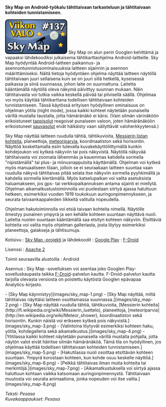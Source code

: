 <!--
Title: Sky Map
Week: 3x33
Number: 137
Date: 2013/08/11
Pageimage: valo137-sky_map.png
Tags: Android,Opetus,Opiskelu,Tiede
-->

**Sky Map on Android-työkalu tähtitaivaan tarkasteluun ja tähtitaivaan
kohteiden tunnistamiseen.**

![](images/valo137-sky_map.png "fig:valo137-sky_map.png") Sky Map on alun perin
Googlen kehittämä ja vapaaksi lähdekoodiksi julkaisema
tähtikarttaohjelma Android-laitteille. Sky Map hyödyntää
Android-laitteen paikannus- ja asennontunnistusominaisuuksia laitteen
sijainnin ja asennon määrittämiseksi. Näitä tietoja hyödyntäen ohjelma
näyttää laitteen näytöllä tähtitaivaan juuri sellaisena kuin se on juuri
sillä hetkellä, kyseisessä paikassa ja siinä suunnassa, johon laite on
suunnattuna. Laitetta kääntämällä näytöllä oleva näkymä päivittyy
suunnan mukaan. Näin tähtitaivasta voi tutkia vaikka keskellä päivää tai
pilvisellä säällä. Ohjelmaa voi myös käyttää tähtikarttana todellisen
tähtitaivaan kohteiden tunnistamiseen. Tässä käytössä erityisen
hyödyllinen ominaisuus on ohjelman yötila (night mode), jossa kaikki
kohteet näytetään punaisella värillä mustalla taustalla, jotta
hämäränäkö ei kärsi. (Vain silmän värinäköön erikoistuneet
[tappisolut](http://fi.wikipedia.org/wiki/Tappisolu) reagoivat punaiseen
valoon, joten hämäränäköön erikoistuneet
[sauvasolut](http://fi.wikipedia.org/wiki/Sauvasolu) eivät häikäisty
vaan säilyttävät valoherkkyytensä.)

Sky Map näyttää laitteen ruudulla tähtiä, tähtikuvioita, [Messierin
listan kohteita](http://fi.wikipedia.org/wiki/Messierin_luettelo),
planeettoja,
[meteoriparvia](http://en.wikipedia.org/wiki/Meteor_shower),
koordinaatiston sekä horisontin. Näyttöä koskettamalla esiin tulevalla
kuvakekäyttöliittymällä kunkin kohdejoukon voi kytkeä näkyviin tai pois
näkyvistä. Näytöllä näkyvää tähtitaivasta voi zoomata lähemmäs ja
kauemmas kahdella sormella "nipistämällä" tai plus- ja miinusnappuloita
käyttämällä. Ohjelman voi kytkeä myös manuaaliseen tilaan, jolloin se ei
seuraakaan laitteen suuntaa vaan ruudulla näkyvä tähtitaivas pitää
selata itse näkyviin sormella pyyhkimällä ja kahdella sormella
kiertämällä. Myös katselupaikan voi valita asetuksista haluamakseen, jos
gps- tai verkkopaikannuksen antama sijainti ei miellytä. Ohjelman
aikamatkustustoiminnolla voi puolestaan siirtyä ajassa haluttuun
hetkeen, esimerkiksi vuoden 1919 toukokuun auringonpimennykseen, ja
seurata taivaankappaleiden liikkeitä valitulla nopeudella.

Ohjelman hakutoiminnolla voi etsiä taivaan kohteita nimellä. Näytölle
ilmestyy punainen ympyrä ja sen kehälle kohteen suuntaan näyttävä nuoli.
Laitetta nuolen suuntaan kääntämällä saa etsityn kohteen näkyviin.
Etsittäviä kohteita voi valita myös ohjelman galleriasta, josta löytyy
esimerkiksi planeettoja, galakseja ja tähtisumuja.

Kotisivu
:   [Sky Map -projekti](https://code.google.com/p/stardroid/) ja
    lähdekoodit
:   [Google
    Play](https://play.google.com/store/apps/details?id=com.google.android.stardroid&hl=en)
:   [F-Droid](https://f-droid.org/repository/browse/?fdfilter=sky%20map&fdid=com.google.android.stardroid)

Lisenssi
:   [Apache 2](http://directory.fsf.org/wiki/License:Apache2.0)

Toimii seuraavilla alustoilla
:   Android

Asennus
:   Sky Map -sovelluksen voi asentaa joko Googlen Play-sovelluskaupasta
    taikka [F-Droid](F-Droid "wikilink")-palvelun kautta.
    F-Droid-palvelun kautta tarjolla olevasta versiosta on poistettu
    käytöstä Googlen epävapaa Analytics-kirjasto.

<div class="psgallery" markdown="1">
-   [Sky Map käynnistyy](images/sky_map-1.png)
-   [Sky Map näyttää, miltä tähtitaivas näyttäisi laitteen osoittamassa
    suunnassa.](images/sky_map-2.png)
-   [Sky Map näyttää ruudulla tähtiä, tähtikuvioita, [Messierin
    kohteita](http://fi.wikipedia.org/wiki/Messierin_luettelo),
    planeettoja,
    [meteoriparvia](http://en.wikipedia.org/wiki/Meteor_shower),
    koordinaatiston sekä horisontin. Kunkin näistä voi erikseen kytkeä
    pois näkyvistä.](images/sky_map-3.png)
-   [Valintoina löytyvät esimerkiksi kohteen haku, yötila, kohdegalleria
    sekä aikamatkustus.](images/sky_map-4.png)
-   [Yötilassa kaikki kohteet näytetään punaisella värillä mustalla
    pohjalla, jotta näytön valot eivät häiritse silmän hämäränäköä. Tämä
    tila on hyödyllinen, jos ohjelmaa käyttää todellisen tähtitaivaan
    kohteiden tunnistamiseen.](images/sky_map-5.png)
-   [Hakutilassa nuoli osoittaa etsittävän kohteen suuntaan. Ympyrä
    korostaan kohteen, kun kohde osuu keskelle
    näyttöä.](images/sky_map-6.png)
-   [Pelkkä tähtitaivas ilman muita kohteita tai
    merkintöjä.](images/sky_map-7.png)
-   [Aikamatkustuksella voi siirtyä ajassa haluttuun kohtaan vaikka
    katsomaan auringonpimennystä. Tähtitaivaan muutosta voi seurata
    animaationa, jonka nopeuden voi itse valita.](images/sky_map-8.png)
</div>

*Teksti: Pesasa* <br />
*Kuvakaappaukset: Pesasa*

